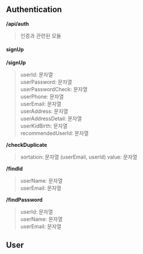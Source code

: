 ## Authentication 
__/api/auth__    
> 인증과 관련된 모듈    
    
#### signUp
__/signUp__    
    
> userId: 문자열    
> userPassword: 문자열    
> userPasswordCheck: 문자열    
> userPhone: 문자열    
> userEmail: 문자열    
> userAddress: 문자열    
> userAddressDetail: 문자열    
> userKidBirth: 문자열    
> recommendedUserId: 문자열   
    
__/checkDuplicate__    
    
> sortation: 문자열 (userEmail, userId)
> value: 문자열

__/findId__    
    
> userName: 문자열     
> userEmail: 문자열    
    
__/findPassword__    
    
> userId: 문자열    
> userName: 문자열     
> userEmail: 문자열    
    
## User

